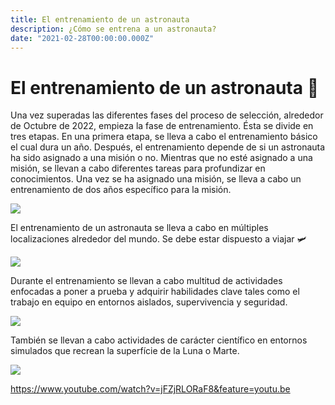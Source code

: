 ```yaml
---
title: El entrenamiento de un astronauta
description: ¿Cómo se entrena a un astronauta?
date: "2021-02-28T00:00:00.000Z"
---
```


# El entrenamiento de un astronauta 💪

Una vez superadas las diferentes fases del proceso de selección, alrededor de Octubre de 2022, empieza la fase de entrenamiento. Ésta se divide en tres etapas. En una primera etapa, se lleva a cabo el entrenamiento básico el cual dura un año. Después, el entrenamiento depende de si un astronauta ha sido asignado a una misión o no. Mientras que no esté asignado a una misión, se llevan a cabo diferentes tareas para profundizar en conocimientos. Una vez se ha asignado una misión, se lleva a cabo un entrenamiento de dos años específico para la misión.

![](/pics/03/training.png)

El entrenamiento de un astronauta se lleva a cabo en múltiples localizaciones alrededor del mundo. Se debe estar dispuesto a viajar 🛩

![](/pics/03/locations.png)

Durante el entrenamiento se llevan a cabo multitud de actividades enfocadas a poner a prueba y adquirir habilidades clave tales como el trabajo en equipo en entornos aislados, supervivencia y seguridad.

![](/pics/03/caves.png)

También se llevan a cabo actividades de carácter científico en entornos simulados que recrean la superfície de la Luna o Marte.

![](/pics/03/pangea.png)

https://www.youtube.com/watch?v=jFZjRLORaF8&feature=youtu.be
